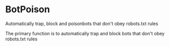 BotPoison
==========

Automatically trap, block and poisonbots that don't obey robots.txt rules 

The primary function is to automatically trap and block bots that don't obey robots.txt rules
